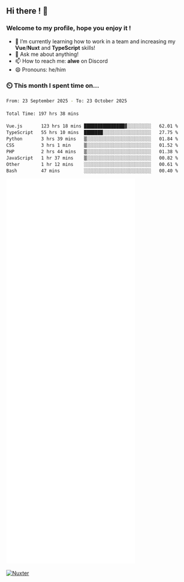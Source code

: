 ## Hi there ! 👋

### Welcome to my profile, hope you enjoy it !

- 🌱 I’m currently learning how to work in a team and increasing my **Vue**/**Nuxt** and **TypeScript** skills!
- 💬 Ask me about anything!
- 📫 How to reach me: **alwe** on Discord
- 😄 Pronouns: he/him

### ⏲️ This month I spent time on...

<!--START_SECTION:waka-->

```bash
From: 23 September 2025 - To: 23 October 2025

Total Time: 197 hrs 38 mins

Vue.js       123 hrs 18 mins ███████████████▓░░░░░░░░░   62.01 %
TypeScript   55 hrs 10 mins  ███████░░░░░░░░░░░░░░░░░░   27.75 %
Python       3 hrs 39 mins   ▒░░░░░░░░░░░░░░░░░░░░░░░░   01.84 %
CSS          3 hrs 1 min     ▒░░░░░░░░░░░░░░░░░░░░░░░░   01.52 %
PHP          2 hrs 44 mins   ▒░░░░░░░░░░░░░░░░░░░░░░░░   01.38 %
JavaScript   1 hr 37 mins    ▒░░░░░░░░░░░░░░░░░░░░░░░░   00.82 %
Other        1 hr 12 mins    ░░░░░░░░░░░░░░░░░░░░░░░░░   00.61 %
Bash         47 mins         ░░░░░░░░░░░░░░░░░░░░░░░░░   00.40 %
```

<!--END_SECTION:waka-->

![Metrics](./github-metrics.svg)

[![Nuxter](https://nuxters.nuxt.com/card/zAlweNy26/og.png)](https://nuxters.nuxt.com/zAlweNy26)
